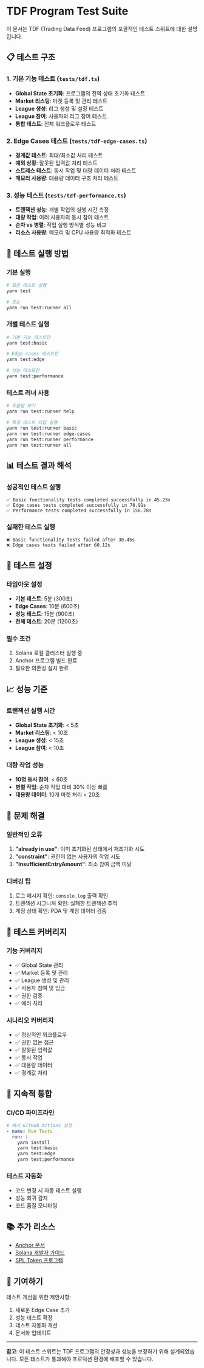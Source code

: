 # TDF Program Test Suite

이 문서는 TDF (Trading Data Feed) 프로그램의 포괄적인 테스트 스위트에 대한 설명입니다.

## 📋 테스트 구조

### 1. 기본 기능 테스트 (`tests/tdf.ts`)
- **Global State 초기화**: 프로그램의 전역 상태 초기화 테스트
- **Market 리스팅**: 마켓 등록 및 관리 테스트
- **League 생성**: 리그 생성 및 설정 테스트
- **League 참여**: 사용자의 리그 참여 테스트
- **통합 테스트**: 전체 워크플로우 테스트

### 2. Edge Cases 테스트 (`tests/tdf-edge-cases.ts`)
- **경계값 테스트**: 최대/최소값 처리 테스트
- **예외 상황**: 잘못된 입력값 처리 테스트
- **스트레스 테스트**: 동시 작업 및 대량 데이터 처리 테스트
- **메모리 사용량**: 대용량 데이터 구조 처리 테스트

### 3. 성능 테스트 (`tests/tdf-performance.ts`)
- **트랜잭션 성능**: 개별 작업의 실행 시간 측정
- **대량 작업**: 여러 사용자의 동시 참여 테스트
- **순차 vs 병렬**: 작업 실행 방식별 성능 비교
- **리소스 사용량**: 메모리 및 CPU 사용량 최적화 테스트

## 🚀 테스트 실행 방법

### 기본 실행
```bash
# 모든 테스트 실행
yarn test

# 또는
yarn run test:runner all
```

### 개별 테스트 실행
```bash
# 기본 기능 테스트만
yarn test:basic

# Edge cases 테스트만
yarn test:edge

# 성능 테스트만
yarn test:performance
```

### 테스트 러너 사용
```bash
# 도움말 보기
yarn run test:runner help

# 특정 테스트 타입 실행
yarn run test:runner basic
yarn run test:runner edge-cases
yarn run test:runner performance
yarn run test:runner all
```

## 📊 테스트 결과 해석

### 성공적인 테스트 실행
```
✅ Basic functionality tests completed successfully in 45.23s
✅ Edge cases tests completed successfully in 78.91s
✅ Performance tests completed successfully in 156.78s
```

### 실패한 테스트 실행
```
❌ Basic functionality tests failed after 30.45s
❌ Edge cases tests failed after 60.12s
```

## 🔧 테스트 설정

### 타임아웃 설정
- **기본 테스트**: 5분 (300초)
- **Edge Cases**: 10분 (600초)
- **성능 테스트**: 15분 (900초)
- **전체 테스트**: 20분 (1200초)

### 필수 조건
1. Solana 로컬 클러스터 실행 중
2. Anchor 프로그램 빌드 완료
3. 필요한 의존성 설치 완료

## 📈 성능 기준

### 트랜잭션 실행 시간
- **Global State 초기화**: < 5초
- **Market 리스팅**: < 10초
- **League 생성**: < 15초
- **League 참여**: < 10초

### 대량 작업 성능
- **10명 동시 참여**: < 60초
- **병렬 작업**: 순차 작업 대비 30% 이상 빠름
- **대용량 데이터**: 10개 마켓 처리 < 20초

## 🐛 문제 해결

### 일반적인 오류
1. **"already in use"**: 이미 초기화된 상태에서 재초기화 시도
2. **"constraint"**: 권한이 없는 사용자의 작업 시도
3. **"InsufficientEntryAmount"**: 최소 참여 금액 미달

### 디버깅 팁
1. 로그 메시지 확인: `console.log` 출력 확인
2. 트랜잭션 시그니처 확인: 실패한 트랜잭션 추적
3. 계정 상태 확인: PDA 및 계정 데이터 검증

## 📝 테스트 커버리지

### 기능 커버리지
- ✅ Global State 관리
- ✅ Market 등록 및 관리
- ✅ League 생성 및 관리
- ✅ 사용자 참여 및 입금
- ✅ 권한 검증
- ✅ 에러 처리

### 시나리오 커버리지
- ✅ 정상적인 워크플로우
- ✅ 권한 없는 접근
- ✅ 잘못된 입력값
- ✅ 동시 작업
- ✅ 대용량 데이터
- ✅ 경계값 처리

## 🔄 지속적 통합

### CI/CD 파이프라인
```yaml
# 예시 GitHub Actions 설정
- name: Run Tests
  run: |
    yarn install
    yarn test:basic
    yarn test:edge
    yarn test:performance
```

### 테스트 자동화
- 코드 변경 시 자동 테스트 실행
- 성능 회귀 감지
- 코드 품질 모니터링

## 📚 추가 리소스

- [Anchor 문서](https://www.anchor-lang.com/)
- [Solana 개발자 가이드](https://docs.solana.com/)
- [SPL Token 프로그램](https://spl.solana.com/token)

## 🤝 기여하기

테스트 개선을 위한 제안사항:
1. 새로운 Edge Case 추가
2. 성능 테스트 확장
3. 테스트 자동화 개선
4. 문서화 업데이트

---

**참고**: 이 테스트 스위트는 TDF 프로그램의 안정성과 성능을 보장하기 위해 설계되었습니다. 모든 테스트가 통과해야 프로덕션 환경에 배포할 수 있습니다.
